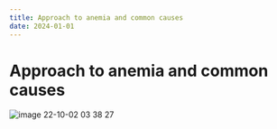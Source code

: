 ```yaml
---
title: Approach to anemia and common causes
date: 2024-01-01
---
```

# Approach to anemia and common causes

![image 22-10-02 03 38 27](https://i.imgur.com/inTglUh.png)


